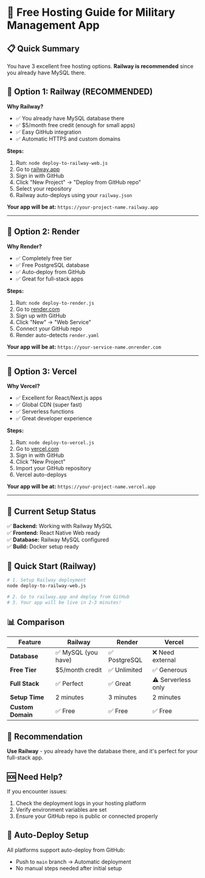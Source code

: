 # 🚀 Free Hosting Guide for Military Management App

## 📋 Quick Summary

You have 3 excellent free hosting options. **Railway is recommended** since you already have MySQL there.

## 🥇 Option 1: Railway (RECOMMENDED)

**Why Railway?**
- ✅ You already have MySQL database there
- ✅ $5/month free credit (enough for small apps)
- ✅ Easy GitHub integration
- ✅ Automatic HTTPS and custom domains

**Steps:**
1. Run: `node deploy-to-railway-web.js`
2. Go to [railway.app](https://railway.app)
3. Sign in with GitHub
4. Click "New Project" → "Deploy from GitHub repo"
5. Select your repository
6. Railway auto-deploys using your `railway.json`

**Your app will be at:** `https://your-project-name.railway.app`

---

## 🥈 Option 2: Render

**Why Render?**
- ✅ Completely free tier
- ✅ Free PostgreSQL database
- ✅ Auto-deploy from GitHub
- ✅ Great for full-stack apps

**Steps:**
1. Run: `node deploy-to-render.js`
2. Go to [render.com](https://render.com)
3. Sign up with GitHub
4. Click "New" → "Web Service"
5. Connect your GitHub repo
6. Render auto-detects `render.yaml`

**Your app will be at:** `https://your-service-name.onrender.com`

---

## 🥉 Option 3: Vercel

**Why Vercel?**
- ✅ Excellent for React/Next.js apps
- ✅ Global CDN (super fast)
- ✅ Serverless functions
- ✅ Great developer experience

**Steps:**
1. Run: `node deploy-to-vercel.js`
2. Go to [vercel.com](https://vercel.com)
3. Sign in with GitHub
4. Click "New Project"
5. Import your GitHub repository
6. Vercel auto-deploys

**Your app will be at:** `https://your-project-name.vercel.app`

---

## 🔧 Current Setup Status

✅ **Backend:** Working with Railway MySQL  
✅ **Frontend:** React Native Web ready  
✅ **Database:** Railway MySQL configured  
✅ **Build:** Docker setup ready  

## 🚀 Quick Start (Railway)

```bash
# 1. Setup Railway deployment
node deploy-to-railway-web.js

# 2. Go to railway.app and deploy from GitHub
# 3. Your app will be live in 2-3 minutes!
```

## 📊 Comparison

| Feature | Railway | Render | Vercel |
|---------|---------|--------|--------|
| **Database** | ✅ MySQL (you have) | ✅ PostgreSQL | ❌ Need external |
| **Free Tier** | $5/month credit | ✅ Unlimited | ✅ Generous |
| **Full Stack** | ✅ Perfect | ✅ Great | ⚠️ Serverless only |
| **Setup Time** | 2 minutes | 3 minutes | 2 minutes |
| **Custom Domain** | ✅ Free | ✅ Free | ✅ Free |

## 🎯 Recommendation

**Use Railway** - you already have the database there, and it's perfect for your full-stack app.

## 🆘 Need Help?

If you encounter issues:
1. Check the deployment logs in your hosting platform
2. Verify environment variables are set
3. Ensure your GitHub repo is public or connected properly

## 🔄 Auto-Deploy Setup

All platforms support auto-deploy from GitHub:
- Push to `main` branch → Automatic deployment
- No manual steps needed after initial setup